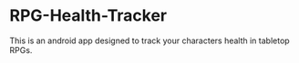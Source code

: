 # RPG-Health-Tracker

This is an android app designed to track your characters health in tabletop RPGs.